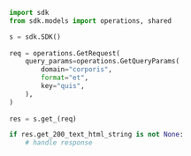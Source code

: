 <!-- Start SDK Example Usage -->
```python
import sdk
from sdk.models import operations, shared

s = sdk.SDK()
    
req = operations.GetRequest(
    query_params=operations.GetQueryParams(
        domain="corporis",
        format="et",
        key="quis",
    ),
)
    
res = s.get_(req)

if res.get_200_text_html_string is not None:
    # handle response
```
<!-- End SDK Example Usage -->